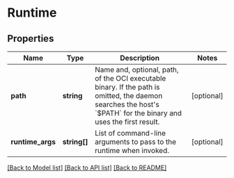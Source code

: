 # Runtime

## Properties
Name | Type | Description | Notes
------------ | ------------- | ------------- | -------------
**path** | **string** | Name and, optional, path, of the OCI executable binary.  If the path is omitted, the daemon searches the host&#x27;s &#x60;$PATH&#x60; for the binary and uses the first result. | [optional] 
**runtime_args** | **string[]** | List of command-line arguments to pass to the runtime when invoked. | [optional] 

[[Back to Model list]](../../README.md#documentation-for-models) [[Back to API list]](../../README.md#documentation-for-api-endpoints) [[Back to README]](../../README.md)

